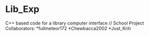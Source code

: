 # Lib_Exp
C++ based code for a library computer interface // School Project
Collaborators:
*fullmeteor172
*Chewbacca2002
*Just_Kriti
